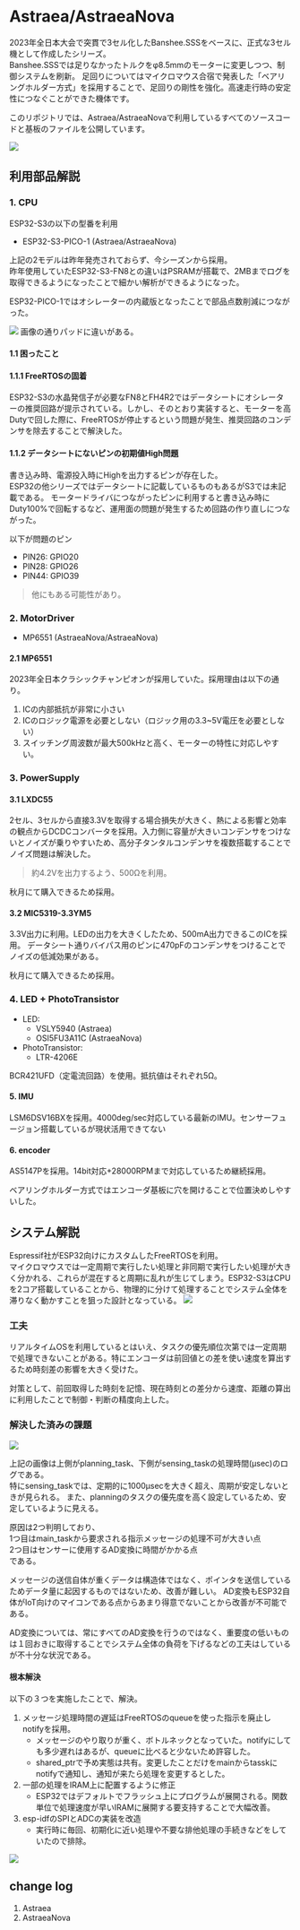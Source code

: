 # Astraea/AstraeaNova
 
2023年全日本大会で突貫で3セル化したBanshee.SSSをベースに、正式な3セル機として作成したシリーズ。  
Banshee.SSSでは足りなかったトルクをφ8.5mmのモーターに変更しつつ、制御システムを刷新。
足回りについてはマイクロマウス合宿で発表した「ベアリングホルダー方式」を採用することで、足回りの剛性を強化。高速走行時の安定性につなぐことができた機体です。

このリポジトリでは、Astraea/AstraeaNovaで利用しているすべてのソースコードと基板のファイルを公開しています。

<img src="img/AstraeaNova.jpg">

## 利用部品解説

### 1. CPU
ESP32-S3の以下の型番を利用
* ESP32-S3-PICO-1 (Astraea/AstraeaNova)

上記の2モデルは昨年発売されておらず、今シーズンから採用。  
昨年使用していたESP32-S3-FN8との違いはPSRAMが搭載で、2MBまでログを取得できるようになったことで細かい解析ができるようになった。

ESP32-PICO-1ではオシレーターの内蔵版となったことで部品点数削減につながった。

<img src="img/esp32_s3.jpg">
画像の通りパッドに違いがある。

#### 1.1 困ったこと
#### 1.1.1 FreeRTOSの固着
ESP32-S3の水晶発信子が必要なFN8とFH4R2ではデータシートにオシレーターの推奨回路が提示されている。しかし、そのとおり実装すると、モーターを高Dutyで回した際に、FreeRTOSが停止するという問題が発生、推奨回路のコンデンサを除去することで解決した。

#### 1.1.2 データシートにないピンの初期値High問題
書き込み時、電源投入時にHighを出力するピンが存在した。  
ESP32の他シリーズではデータシートに記載しているものもあるがS3では未記載である。
モータードライバにつながったピンに利用すると書き込み時にDuty100%で回転するなど、運用面の問題が発生するため回路の作り直しにつながった。

以下が問題のピン
* PIN26: GPIO20
* PIN28: GPIO26
* PIN44: GPIO39
> 他にもある可能性があり。

### 2. MotorDriver
* MP6551  (AstraeaNova/AstraeaNova)

#### 2.1 MP6551
2023年全日本クラシックチャンピオンが採用していた。採用理由は以下の通り。
1. ICの内部抵抗が非常に小さい
2. ICのロジック電源を必要としない（ロジック用の3.3~5V電圧を必要としない）
3. スイッチング周波数が最大500kHzと高く、モーターの特性に対応しやすい。

### 3. PowerSupply
#### 3.1 LXDC55
2セル、3セルから直接3.3Vを取得する場合損失が大きく、熱による影響と効率の観点からDCDCコンバータを採用。入力側に容量が大きいコンデンサをつけないとノイズが乗りやすいため、高分子タンタルコンデンサを複数搭載することでノイズ問題は解決した。

> 約4.2Vを出力するよう、500Ωを利用。  

秋月にて購入できるため採用。

#### 3.2 MIC5319-3.3YM5
3.3V出力に利用。LEDの出力を大きくしたため、500mA出力できるこのICを採用。
データシート通りバイパス用のピンに470pFのコンデンサをつけることでノイズの低減効果がある。

秋月にて購入できるため採用。


### 4. LED + PhotoTransistor
* LED:
  * VSLY5940 (Astraea)
  * OSI5FU3A11C (AstraeaNova)
* PhotoTransistor: 
  * LTR-4206E

BCR421UFD（定電流回路）を使用。抵抗値はそれぞれ5Ω。

#### 5. IMU
LSM6DSV16BXを採用。4000deg/sec対応している最新のIMU。センサーフュージョン搭載しているが現状活用できてない

#### 6. encoder
AS5147Pを採用。14bit対応+28000RPMまで対応しているため継続採用。

ベアリングホルダー方式ではエンコーダ基板に穴を開けることで位置決めしやすいした。

## システム解説

Espressif社がESP32向けにカスタムしたFreeRTOSを利用。  
マイクロマウスでは一定周期で実行したい処理と非同期で実行したい処理が大きく分かれる、これらが混在すると周期に乱れが生じてしまう。ESP32-S3はCPUを2コア搭載していることから、物理的に分けて処理することでシステム全体を滞りなく動かすことを狙った設計となっている。
<img src="img/architecture.png">

### 工夫
リアルタイムOSを利用しているとはいえ、タスクの優先順位次第では一定周期で処理できないことがある。特にエンコーダは前回値との差を使い速度を算出するため時刻差の影響を大きく受けた。

対策として、前回取得した時刻を記憶、現在時刻との差分から速度、距離の算出に利用したことで制御・判断の精度向上した。

### 解決した済みの課題
<img src="img/calc_time_log.png">

上記の画像は上側がplanning_task、下側がsensing_taskの処理時間(μsec)のログである。  
特にsensing_taskでは、定期的に1000μsecを大きく超え、周期が安定しないときが見られる。
また、planningのタスクの優先度を高く設定しているため、安定しているように見える。

原因は2つ判明しており、  
1つ目はmain_taskから要求される指示メッセージの処理不可が大きい点  
2つ目はセンサーに使用するAD変換に時間がかかる点  
である。

メッセージの送信自体が重くデータは構造体ではなく、ポインタを送信しているためデータ量に起因するものではないため、改善が難しい。
AD変換もESP32自体がIoT向けのマイコンである点からあまり得意でないことから改善が不可能である。

AD変換については、常にすべてのAD変換を行うのではなく、重要度の低いものは１回おきに取得することでシステム全体の負荷を下げるなどの工夫はしているが不十分な状況である。

#### 根本解決
以下の３つを実施したことで、解決。
1. メッセージ処理時間の遅延はFreeRTOSのqueueを使った指示を廃止しnotifyを採用。
    * メッセージのやり取りが重く、ボトルネックとなっていた。notifyにしても多少遅れはあるが、queueに比べると少ないため許容した。
    * shared_ptrで予め実態は共有。変更したことだけをmainからtasskにnotifyで通知し、通知が来たら処理を変更するとした。
2. 一部の処理をIRAM上に配置するように修正
    * ESP32ではデフォルトでフラッシュ上にプログラムが展開される。関数単位で処理速度が早いIRAMに展開する要支持することで大幅改善。
3. esp-idfのSPIとADCの実装を改造
    * 実行時に毎回、初期化に近い処理や不要な排他処理の手続きなどをしていたので排除。
    
<img src="img/calc_time_log_after.png">

## change log
1. Astraea
2. AstraeaNova
